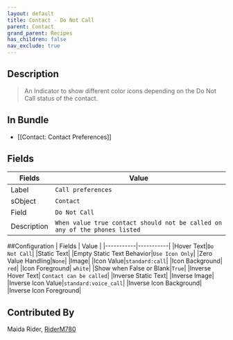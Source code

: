 ```yaml
---
layout: default
title: Contact - Do Not Call
parent: Contact
grand_parent: Recipes
has_children: false
nav_exclude: true
---
```


## Description
> An Indicator to show different color icons depending on the Do Not Call status of the contact.

## In Bundle
* [[Contact: Contact Preferences]]

## Fields

| Fields | Value | 
|-----------|-----------|
|Label|`Call preferences`|
|sObject|`Contact`|
|Field|`Do Not Call`|
|Description| `When value true contact should not be called on any of the phones listed`|

##Configuration
| Fields | Value | 
|-----------|-----------|
|Hover Text|`Do Not Call`|
|Static Text|
|Empty Static Text Behavior|`Use Icon Only`|
|Zero Value Handling|`None`|
|Image|
|Icon Value|`standard:call`|
|Icon Background| `red`|
|Icon Foreground| `white`|
|Show when False or Blank|`True`|
|Inverse Hover Text| `Contact can be called`|
|Inverse Static Text|
|Inverse Image|
|Inverse Icon Value|`standard:voice_call`|
|Inverse Icon Background|
|Inverse Icon Foreground|

## Contributed By
Maida Rider, [RiderM780](https://github.com/RiderM780)